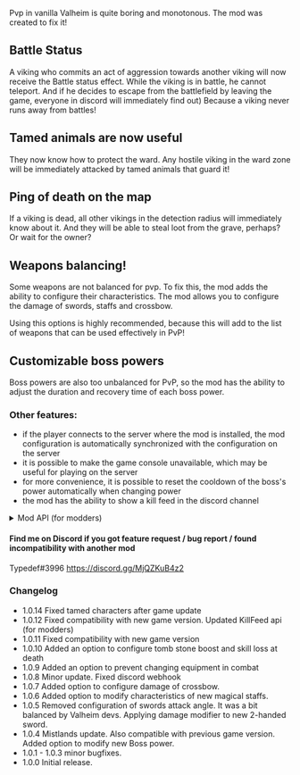 Pvp in vanilla Valheim is quite boring and monotonous. The mod was created to fix it!

## Battle Status
A viking who commits an act of aggression towards another viking will now receive the Battle status effect. While the viking is in battle, he cannot teleport. And if he decides to escape from the battlefield by leaving the game, everyone in discord will immediately find out) Because a viking never runs away from battles!

## Tamed animals are now useful
They now know how to protect the ward. Any hostile viking in the ward zone will be immediately attacked by tamed animals that guard it!

## Ping of death on the map
If a viking is dead, all other vikings in the detection radius will immediately know about it. And they will be able to steal loot from the grave, perhaps? Or wait for the owner?

## Weapons balancing!
Some weapons are not balanced for pvp. To fix this, the mod adds the ability to configure their characteristics. The mod allows you to configure the damage of swords, staffs and crossbow.

Using this options is highly recommended, because this will add to the list of weapons that can be used effectively in PvP!

## Customizable boss powers
Boss powers are also too unbalanced for PvP, so the mod has the ability to adjust the duration and recovery time of each boss power.

### Other features:
- if the player connects to the server where the mod is installed, the mod configuration is automatically synchronized with the configuration on the server
- it is possible to make the game console unavailable, which may be useful for playing on the server
- for more convenience, it is possible to reset the cooldown of the boss's power automatically when changing power
- the mod has the ability to show a kill feed in the discord channel

<details><summary>Mod API (for modders)</summary>
Client-side.
On the client-side there is the ability to track the killing of creatures and players. It can be used, for example, for a kills counter and statistics.

```
//	called by the owner of the location when some creature, including the player, dies 
CharacterKillTracker.OnCharacterDead += (killedCharacter, killer, weapon) =>
{
	//  some logic
};

//	called when a player kills some creature, including another player
CharacterKillTracker.OnCharacterKilled += (characterName, weapon) =>
{
	//  some logic
};
```

Server-side.
All kills, including creature kills, can also be tracked on the server-side
  
```
KillFeed.OnCharacterKilled += (killData) =>
{
    if (killData.killer.isPlayer)
    {
        var zdo = killData.killer.zdo;
        var prefab = killData.killer.prefabName;
        var name = killData.killer.displayName;
    }
    
    if (killData.killed.isPlayer)
    {
        var zdo = killData.killed.zdo;
        var prefab = killData.killed.prefabName;
        var name = killData.killed.displayName;
    }
};
```
</details>


#### Find me on Discord if you got feature request / bug report / found incompatibility with another mod
Typedef#3996
https://discord.gg/MjQZKuB4z2

### Changelog
- 1.0.14
Fixed tamed characters after game update
- 1.0.12
Fixed compatibility with new game version. Updated KillFeed api (for modders)
- 1.0.11
Fixed compatibility with new game version
- 1.0.10
Added an option to configure tomb stone boost and skill loss at death
- 1.0.9
Added an option to prevent changing equipment in combat
- 1.0.8
Minor update. Fixed discord webhook
- 1.0.7
Added option to configure damage of crossbow.
- 1.0.6
Added option to modify characteristics of new magical staffs.
- 1.0.5
Removed configuration of swords attack angle. It was a bit balanced by Valheim devs.
Applying damage modifier to new 2-handed sword.
- 1.0.4
Mistlands update. Also compatible with previous game version.
Added option to modify new Boss power. 
- 1.0.1 - 1.0.3
minor bugfixes.
- 1.0.0
Initial release.